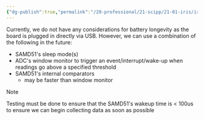 ```yaml
---
{"dg-publish":true,"permalink":"/20-professional/21-scipp/21-01-iris/iris/power-saving-options/","tags":["Stub"],"noteIcon":"","created":"2024-08-24T11:29:11.277-07:00","updated":"2024-09-03T13:02:48.805-07:00"}
---
```


Currently, we do not have any considerations for battery longevity as the board is plugged in directly via USB. However, we can use a combination of the following in the future:
- SAMD51's sleep mode(s)
- ADC's window monitor to trigger an event/interrupt/wake-up when readings go above a specified threshold
- SAMD51's internal comparators
	- may be faster than window monitor
> [!note] 
> Testing must be done to ensure that the SAMD51's wakeup time is < 100us to ensure we can begin collecting data as soon as possible
>